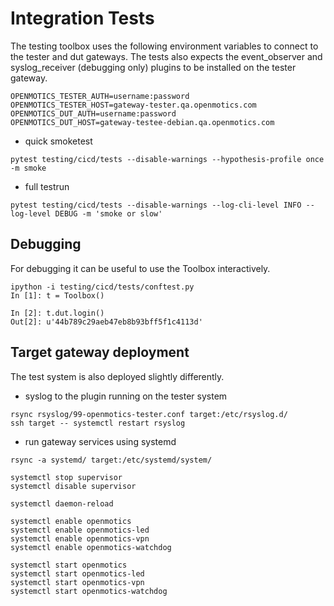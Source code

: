 # Integration Tests

The testing toolbox uses the following environment variables to connect to the
tester and dut gateways.  The tests also expects the event_observer and
syslog_receiver (debugging only) plugins to be installed on the tester gateway.

```
OPENMOTICS_TESTER_AUTH=username:password
OPENMOTICS_TESTER_HOST=gateway-tester.qa.openmotics.com
OPENMOTICS_DUT_AUTH=username:password
OPENMOTICS_DUT_HOST=gateway-testee-debian.qa.openmotics.com
```

- quick smoketest

```
pytest testing/cicd/tests --disable-warnings --hypothesis-profile once -m smoke
```

- full testrun

```
pytest testing/cicd/tests --disable-warnings --log-cli-level INFO --log-level DEBUG -m 'smoke or slow'
```

## Debugging

For debugging it can be useful to use the Toolbox interactively.

```
ipython -i testing/cicd/tests/conftest.py
In [1]: t = Toolbox()

In [2]: t.dut.login()
Out[2]: u'44b789c29aeb47eb8b93bff5f1c4113d'
```

## Target gateway deployment

The test system is also deployed slightly differently.

- syslog to the plugin running on the tester system

```
rsync rsyslog/99-openmotics-tester.conf target:/etc/rsyslog.d/
ssh target -- systemctl restart rsyslog
```

- run gateway services using systemd

```
rsync -a systemd/ target:/etc/systemd/system/
```

```
systemctl stop supervisor
systemctl disable supervisor

systemctl daemon-reload

systemctl enable openmotics
systemctl enable openmotics-led
systemctl enable openmotics-vpn
systemctl enable openmotics-watchdog

systemctl start openmotics
systemctl start openmotics-led
systemctl start openmotics-vpn
systemctl start openmotics-watchdog
```
